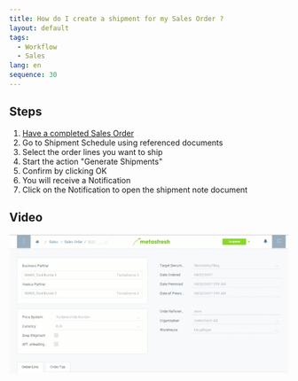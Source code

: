 ```yaml
---
title: How do I create a shipment for my Sales Order ?
layout: default
tags:
  - Workflow
  - Sales
lang: en
sequence: 30
---
```


## Steps

1. [Have a completed Sales Order](SalesOrder_recording)
1. Go to Shipment Schedule using referenced documents
1. Select the order lines you want to ship
1. Start the action "Generate Shipments"
1. Confirm by clicking OK
1. You will receive a Notification
1. Click on the Notification to open the shipment note document


## Video

![](assets/order_shipment.gif)
